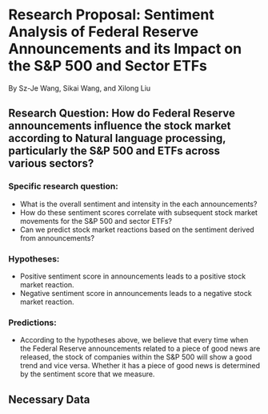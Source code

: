 # Research Proposal: Sentiment Analysis of Federal Reserve Announcements and its Impact on the S&P 500 and Sector ETFs
By Sz-Je Wang, Sikai Wang, and Xilong Liu

## Research Question: How do Federal Reserve announcements influence the stock market according to Natural language processing, particularly the S&P 500 and ETFs across various sectors? 

### Specific research question:
- What is the overall sentiment and intensity in the each announcements?
- How do these sentiment scores correlate with subsequent stock market movements for the S&P 500 and sector ETFs?
- Can we predict stock market reactions based on the sentiment derived from announcements? 

### Hypotheses:
- Positive sentiment score in announcements leads to a positive stock market reaction.
- Negative sentiment score in announcements leads to a negative stock market reaction.

### Predictions:
- According to the hypotheses above, we believe that every time when the Federal Reserve announcements related to a piece of good news are released, the stock of companies within the S&P 500 will show a good trend and vice versa. Whether it has a piece of good news is determined by the sentiment score that we measure.

## Necessary Data
